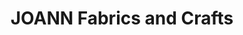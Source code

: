 ---
title: "JOANN Fabrics and Crafts"
url: /state-college/joann-fabrics-and-crafts/
shop: Basteln
---
